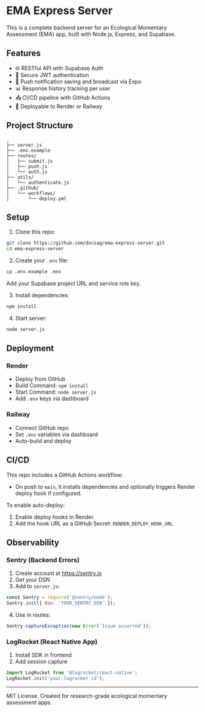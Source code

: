 # EMA Express Server

This is a complete backend server for an Ecological Momentary Assessment (EMA) app, built with Node.js, Express, and Supabase.

## Features

- 🌐 RESTful API with Supabase Auth
- 🔐 Secure JWT authentication
- 📩 Push notification saving and broadcast via Expo
- 📊 Response history tracking per user
- 📤 CI/CD pipeline with GitHub Actions
- 🚀 Deployable to Render or Railway

## Project Structure

```
.
├── server.js
├── .env.example
├── routes/
│   ├── submit.js
│   ├── push.js
│   └── auth.js
├── utils/
│   └── authenticate.js
├── .github/
│   └── workflows/
│       └── deploy.yml
```

## Setup

1. Clone this repo:

```bash
git clone https://github.com/docsag/ema-express-server.git
cd ema-express-server
```

2. Create your `.env` file:

```bash
cp .env.example .env
```

Add your Supabase project URL and service role key.

3. Install dependencies:

```bash
npm install
```

4. Start server:

```bash
node server.js
```

## Deployment

### Render

- Deploy from GitHub
- Build Command: `npm install`
- Start Command: `node server.js`
- Add `.env` keys via dashboard

### Railway

- Connect GitHub repo
- Set `.env` variables via dashboard
- Auto-build and deploy

## CI/CD

This repo includes a GitHub Actions workflow:
- On push to `main`, it installs dependencies and optionally triggers Render deploy hook if configured.

To enable auto-deploy:
1. Enable deploy hooks in Render.
2. Add the hook URL as a GitHub Secret: `RENDER_DEPLOY_HOOK_URL`

## Observability

### Sentry (Backend Errors)

1. Create account at https://sentry.io
2. Get your DSN
3. Add to `server.js`:

```js
const Sentry = require('@sentry/node');
Sentry.init({ dsn: 'YOUR_SENTRY_DSN' });
```

4. Use in routes:

```js
Sentry.captureException(new Error('Issue occurred'));
```

### LogRocket (React Native App)

1. Install SDK in frontend
2. Add session capture

```js
import LogRocket from '@logrocket/react-native';
LogRocket.init('your-logrocket-id');
```

---

MIT License. Created for research-grade ecological momentary assessment apps.
